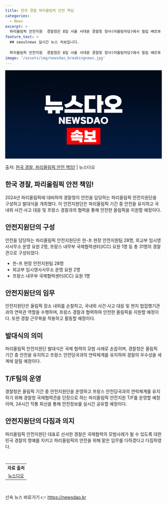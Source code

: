 ```yaml
---
title: 한국 경찰 파리올림픽 안전 책임
categories:
  - News
excerpt: >
  파리올림픽 안전지원  경찰청은 8일 서울 서대문 경찰청 청사(어울림마당)에서 필립 베르투 주한프랑스대사, 윤…
feature_text: >
  ## seoulnews 실시간 뉴스 속보입니다.

  파리올림픽 안전지원  경찰청은 8일 서울 서대문 경찰청 청사(어울림마당)에서 필립 베르투 주한프랑스대사, 윤…
image: '/assets/img/newsdao_breakingnews.jpg'
---
```


![뉴스다오 속보](/assets/img/newsdao_breakingnews.jpg)

<p>출처: <a href="https://newsdao.kr/4673" rel="dofollow">한국 경찰, 파리올림픽 안전 책임!</a> | 뉴스다오</p>

<h2 data-ke-size="size26">한국 경찰, 파리올림픽 안전 책임!</h2>
<p data-ke-size="size16">2024년 파리올림픽에 대비하여 경찰청이 안전을 담당하는 파리올림픽 안전지원단을 구성하고 발대식을 개최했다. 이 안전지원단은 파리올림픽 기간 중 안전을 유지하고 국내외 사건·사고 대응 및 프랑스 경찰과의 협력을 통해 안전한 올림픽을 지원할 예정이다.</p>

<h2 data-ke-size="size24">안전지원단의 구성</h2>
<p data-ke-size="size16">안전을 담당하는 파리올림픽 안전지원단은 한-프 현장 안전지원팀 28명, 외교부 임시영사사무소 운영 요원 2명, 프랑스 내무부 국제협력센터(ICC) 요원 1명 등 총 31명의 경찰관으로 구성되었다.</p>
<ul>
<li>한-프 현장 안전지원팀 28명</li>
<li>외교부 임시영사사무소 운영 요원 2명</li>
<li>프랑스 내무부 국제협력센터(ICC) 요원 1명</li>
</ul>

<h2 data-ke-size="size24">안전지원단의 임무</h2>
<p data-ke-size="size16">안전지원단은 올림픽 장소 내외를 순찰하고, 국내외 사건·사고 대응 및 현지 법집행기관과의 연락관 역할을 수행하며, 프랑스 경찰과 협력하여 안전한 올림픽을 지원할 예정이다. 또한 경찰 근무복을 착용하고 활동할 예정이다.</p>

<h2 data-ke-size="size24">발대식의 의미</h2>
<p data-ke-size="size16">파리올림픽 안전지원단 발대식은 국제 협력의 모범 사례로 손꼽히며, 경찰청은 올림픽 기간 중 안전을 유지하고 프랑스 안전당국과의 연락체계를 유지하여 경찰의 우수성을 세계에 알릴 예정이다.</p>

<h2 data-ke-size="size24">T/F팀의 운영</h2>
<p data-ke-size="size16">경찰청은 올림픽 기간 중 안전지원단을 운영하고 프랑스 안전당국과의 연락체계를 유지하기 위해 경찰청 국제협력관을 단장으로 하는 파리올림픽 안전지원 T/F를 운영할 예정이며, 24시간 직통 회선을 통해 안전정보를 실시간 공유할 예정이다.</p>

<h2 data-ke-size="size24">안전지원단의 다짐과 의지</h2>
<p data-ke-size="size16">파리올림픽 안전지원단 대표로 선서한 경찰은 국제협력의 모범사례가 될 수 있도록 대한민국 경찰의 명예를 지키고 파리올림픽의 안전을 위해 맡은 임무를 다하겠다고 다짐하였다.</p>

<p data-ke-size="size16">&nbsp;</p>
<table>
<tbody>
<tr>
<td style="text-align: center; height: 17px;"><b>자료 출처</b></td>
</tr>
<tr>
<td style="text-align: center; height: 17px;"><a href="https://newsdao.kr/4673">뉴스다오</a></td>
</tr>
</tbody>
</table>
<p data-ke-size="size16">&nbsp;</p> 

신속 뉴스 바로가기 👉 <a href="https://newsdao.kr" rel="dofollow">https://newsdao.kr</a>


